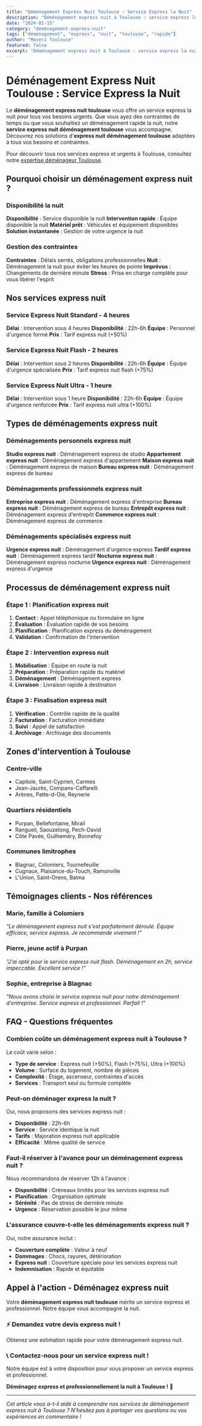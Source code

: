 ```yaml
---
title: "Déménagement Express Nuit Toulouse : Service Express la Nuit"
description: "Déménagement express nuit à Toulouse : service express la nuit. Intervention rapide, équipe disponible, solution instantanée. Devis gratuit."
date: "2024-01-15"
category: "deménagement-express-nuit"
tags: ["déménagement", "express", "nuit", "toulouse", "rapide"]
author: "Moverz Toulouse"
featured: false
excerpt: "Déménagement express nuit à Toulouse : service express la nuit. Intervention rapide, équipe disponible, solution instantanée."
---
```


# Déménagement Express Nuit Toulouse : Service Express la Nuit

Le **déménagement express nuit toulouse** vous offre un service express la nuit pour tous vos besoins urgents. Que vous ayez des contraintes de temps ou que vous souhaitiez un déménagement rapide la nuit, notre **service express nuit déménagement toulouse** vous accompagne. Découvrez nos solutions d'**express nuit déménagement toulouse** adaptées à tous vos besoins et contraintes.

Pour découvrir tous nos services express et urgents à Toulouse, consultez notre [expertise déménageur Toulouse](/blog/demenageur-toulouse).

## Pourquoi choisir un déménagement express nuit ?

### Disponibilité la nuit

**Disponibilité** : Service disponible la nuit
**Intervention rapide** : Équipe disponible la nuit
**Matériel prêt** : Véhicules et équipement disponibles
**Solution instantanée** : Gestion de votre urgence la nuit

### Gestion des contraintes

**Contraintes** : Délais serrés, obligations professionnelles
**Nuit** : Déménagement la nuit pour éviter les heures de pointe
**Imprévus** : Changements de dernière minute
**Stress** : Prise en charge complète pour vous libérer l'esprit

## Nos services express nuit

### Service Express Nuit Standard - 4 heures

**Délai** : Intervention sous 4 heures
**Disponibilité** : 22h-6h
**Équipe** : Personnel d'urgence formé
**Prix** : Tarif express nuit (+50%)

### Service Express Nuit Flash - 2 heures

**Délai** : Intervention sous 2 heures
**Disponibilité** : 22h-6h
**Équipe** : Équipe d'urgence spécialisée
**Prix** : Tarif express nuit flash (+75%)

### Service Express Nuit Ultra - 1 heure

**Délai** : Intervention sous 1 heure
**Disponibilité** : 22h-6h
**Équipe** : Équipe d'urgence renforcée
**Prix** : Tarif express nuit ultra (+100%)

## Types de déménagements express nuit

### Déménagements personnels express nuit

**Studio express nuit** : Déménagement express de studio
**Appartement express nuit** : Déménagement express d'appartement
**Maison express nuit** : Déménagement express de maison
**Bureau express nuit** : Déménagement express de bureau

### Déménagements professionnels express nuit

**Entreprise express nuit** : Déménagement express d'entreprise
**Bureau express nuit** : Déménagement express de bureau
**Entrepôt express nuit** : Déménagement express d'entrepôt
**Commerce express nuit** : Déménagement express de commerce

### Déménagements spécialisés express nuit

**Urgence express nuit** : Déménagement d'urgence express
**Tardif express nuit** : Déménagement express tardif
**Nocturne express nuit** : Déménagement express nocturne
**Urgence express nuit** : Déménagement express d'urgence

## Processus de déménagement express nuit

### Étape 1 : Planification express nuit

1. **Contact** : Appel téléphonique ou formulaire en ligne
2. **Évaluation** : Évaluation rapide de vos besoins
3. **Planification** : Planification express du déménagement
4. **Validation** : Confirmation de l'intervention

### Étape 2 : Intervention express nuit

1. **Mobilisation** : Équipe en route la nuit
2. **Préparation** : Préparation rapide du matériel
3. **Déménagement** : Déménagement express
4. **Livraison** : Livraison rapide à destination

### Étape 3 : Finalisation express nuit

1. **Vérification** : Contrôle rapide de la qualité
2. **Facturation** : Facturation immédiate
3. **Suivi** : Appel de satisfaction
4. **Archivage** : Archivage des documents

## Zones d'intervention à Toulouse

### Centre-ville
- Capitole, Saint-Cyprien, Carmes
- Jean-Jaurès, Compans-Caffarelli
- Arènes, Patte-d-Oie, Reynerie

### Quartiers résidentiels
- Purpan, Bellefontaine, Mirail
- Rangueil, Saouzelong, Pech-David
- Côte Pavée, Guilheméry, Bonnefoy

### Communes limitrophes
- Blagnac, Colomiers, Tournefeuille
- Cugnaux, Plaisance-du-Touch, Ramonville
- L'Union, Saint-Orens, Balma

## Témoignages clients - Nos références

### Marie, famille à Colomiers
*"Le déménagement express nuit s'est parfaitement déroulé. Équipe efficace, service express. Je recommande vivement !"*

### Pierre, jeune actif à Purpan
*"J'ai opté pour le service express nuit flash. Déménagement en 2h, service impeccable. Excellent service !"*

### Sophie, entreprise à Blagnac
*"Nous avons choisi le service express nuit pour notre déménagement d'entreprise. Service express et professionnel. Parfait !"*

## FAQ - Questions fréquentes

### Combien coûte un déménagement express nuit à Toulouse ?

Le coût varie selon :
- **Type de service** : Express nuit (+50%), Flash (+75%), Ultra (+100%)
- **Volume** : Surface du logement, nombre de pièces
- **Complexité** : Étage, ascenseur, contraintes d'accès
- **Services** : Transport seul ou formule complète

### Peut-on déménager express la nuit ?

Oui, nous proposons des services express nuit :
- **Disponibilité** : 22h-6h
- **Service** : Service identique la nuit
- **Tarifs** : Majoration express nuit applicable
- **Efficacité** : Même qualité de service

### Faut-il réserver à l'avance pour un déménagement express nuit ?

Nous recommandons de réserver 12h à l'avance :
- **Disponibilité** : Créneaux limités pour les services express nuit
- **Planification** : Organisation optimale
- **Sérénité** : Pas de stress de dernière minute
- **Urgence** : Réservation possible le jour même

### L'assurance couvre-t-elle les déménagements express nuit ?

Oui, notre assurance inclut :
- **Couverture complète** : Valeur à neuf
- **Dommages** : Chocs, rayures, détérioration
- **Express nuit** : Couverture spéciale pour les services express nuit
- **Indemnisation** : Rapide et équitable

## Appel à l'action - Déménagez express nuit

Votre **déménagement express nuit toulouse** mérite un service express et professionnel. Notre équipe vous accompagne la nuit.

### ⚡ **Demandez votre devis express nuit !**

Obtenez une estimation rapide pour votre déménagement express nuit.

### 📞 **Contactez-nous pour un service express nuit !**

Notre équipe est à votre disposition pour vous proposer un service express et professionnel.

**Déménagez express et professionnellement la nuit à Toulouse !** 🚚

---

*Cet article vous a-t-il aidé à comprendre nos services de déménagement express nuit à Toulouse ? N'hésitez pas à partager vos questions ou vos expériences en commentaire !*

